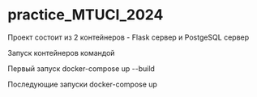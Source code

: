 # practice_MTUCI_2024

Проект состоит из 2 контейнеров - Flask сервер и PostgeSQL сервер

Запуск контейнеров командой 

Первый запуск
docker-compose up --build 

Последующие запуски
docker-compose up